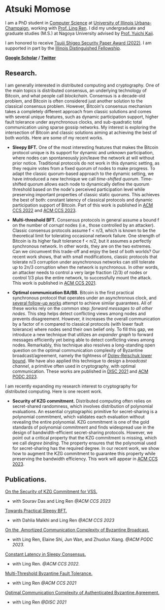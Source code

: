 # Atsuki Momose

I am a PhD student in [Computer Science](https://cs.illinois.edu/) at [University of Illinois Urbana-Champaign](https://illinois.edu/), working with [Prof. Ling Ren](https://sites.google.com/view/renling). I did my undergraduate and graduate studies (M.S.) at Nagoya University advised by [Prof. Yuichi Kaji](https://profs.provost.nagoya-u.ac.jp/html/100009250_en.html).

I am honored to receive [Tsujii Shigeo Security Paper Award (2022)](https://www.jssm.net/news/6808/). I am supported in part by the [Illinois Distinguished Fellowship](https://apps.grad.illinois.edu/fellowship-finder/SearchResult/Fellowship/4683).

**[Google Scholar](https://scholar.google.com/citations?user=fl3XtlUAAAAJ&hl=en) / [Twitter](https://www.twitter.com/AtsukiMomose)**


## Research.

I am generally interested in distributed computing and cryptography. One of the main topics is distributed consensus, an underlying technology of Bitcoin, and what people call *blockchain*. Consensus is a decade-old problem, and Bitcoin is often considered just another solution to the classical consensus problem. However, Bitcoin's consensus mechanism takes a completely different approach from classic solutions and comes with several unique features, such as dynamic participation support, higher fault tolerance under asynchronous clocks, and sub-quadratic total communication using sparse gossip networks. My interest is exploring the intersection of Bitcoin and classic solutions aiming at achieving the best of both worlds. Here are some of my recent works.

* **Sleepy BFT.** 
One of the most interesting features that makes the Bitcoin protocol unique is its support for dynamic and unknown participation, where nodes can spontaneously join/leave the network at will without prior notice. Traditional protocols do not work in this dynamic setting, as they require votes from a fixed quorum of nodes to make progress. To adapt the classic quorum-based approach to the dynamic setting, we have introduced a new technique we call *time-shifted quorum*. Time-shifted quorum allows each node to dynamically define the quorum threshold based on the node's perceived participation level while preserving important properties of classic static quorums. This achieves the best of both: constant latency of classical protocols and dynamic participation support of Bitcoin. Part of this work is published in [ACM CCS 2022](https://eprint.iacr.org/2022/404) and [ACM CCS 2023](https://eprint.iacr.org/2022/1448).

* **Multi-threshold BFT.**
Consensus protocols in general assume a bound f on the number of *corrupt* nodes (i.e., those controlled by an attacker). Classic consensus protocols assume f < n/3, which is known to be the theoretical limit for tolerating occasional network failure. One strength of Bitcoin is its higher fault tolerance f < n/2, but it assumes a perfectly synchronous network. In other words, they are on the two extremes. Can we circumvent this trade-off and enjoy the best of both worlds? Our recent work shows, that with small modifications, classic protocols that tolerate n/3 corruption under asynchronous networks can still tolerate up to 2n/3 corruption when the network is synchronous. In other words, an attacker needs to control a very large fraction (2/3) of nodes or control 1/3 plus the entire network, to successfully mount the attack. This work is published in [ACM CCS 2021](https://eprint.iacr.org/2021/671).

* **Optimal communication BA/BB.**
Bitcoin is the first practical synchronous protocol that operates under an asynchronous clock, and [several follow-up works](https://decentralizedthoughts.github.io/2019-11-11-authenticated-synchronous-bft/) attempt to achieve similar guarantees. All of these works rely on the common step: *forward messages to all other nodes*. This step helps detect conflicting views among nodes and prevents disagreement. However, it increases the overall communication by a factor of n compared to classical protocols (with lower fault tolerance) where nodes send their own belief only. To fill this gap, we introduce a new technique that utilizes an *expander graph* to forward messages efficiently yet being able to detect conflicting views among nodes. Remarkably, this technique also resolves a long-standing open question on the optimal communication complexity of Byzantine broadcast/agreement, namely the tightness of [Dolev-Reischuk lower bound](https://decentralizedthoughts.github.io/2019-08-16-byzantine-agreement-needs-quadratic-messages/). We have also applied this technique to design a *broadcast channel*, a primitive often used in cryptography, with optimal communication. These works are published in [DISC 2021](https://drops.dagstuhl.de/opus/volltexte/2021/14834/pdf/LIPIcs-DISC-2021-32.pdf) and [ACM PODC 2023](https://eprint.iacr.org/2023/038).

I am recently expanding my research interest to cryptography for distributed computing. Here is one recent work.

* **Security of KZG commitment.**
Distributed computing often relies on secret-shared randomness, which involves distribution of polynomial evaluations. An essential cryptographic primitive for secret-sharing is a polynomial commitment, which validates each evaluation without revealing the entire polynomial. KZG commitment is one of the gold standards of polynomial commitment and finds widespread use in the design of bandwidth-efficient secret-sharing protocols. However, we point out a critical property that the KZG commitment is missing, which we call *degree binding*. The property ensures that the polynomial used for secret-sharing has the required degree. In our recent work, we show how to augment the KZG commitment to guarantee this property while preserving the bandwidth efficiency. This work will appear in [ACM CCS 2023](https://eprint.iacr.org/2023/1350).


## Publications.

[On the Security of KZG Commitment for VSS.](https://eprint.iacr.org/2023/1350) 
  - with Sourav Das and Ling Ren *@ACM CCS 2023*

[Towards Practical Sleepy BFT.](https://eprint.iacr.org/2022/1448) 
  - with Dahlia Malkhi and Ling Ren *@ACM CCS 2023*

[On the  Amortized Communication Complexity of Byzantine Broadcast.](https://eprint.iacr.org/2023/038)
  - with Ling Ren, Elaine Shi, Jun Wan, and Zhuolun Xiang. *@ACM PODC 2023.*

[Constant Latency in Sleepy Consensus.](https://eprint.iacr.org/2022/404) 
  - with Ling Ren. *@ACM CCS 2022.*

[Multi-Threshold Byzantine Fault Tolerance.](https://eprint.iacr.org/2021/671) 
  - with Ling Ren *@ACM CCS 2021*

[Optimal Communication Complexity of Authenticated Byzantine Agreement.](https://drops.dagstuhl.de/opus/volltexte/2021/14834/pdf/LIPIcs-DISC-2021-32.pdf) 
  - with Ling Ren *@DISC 2021*
